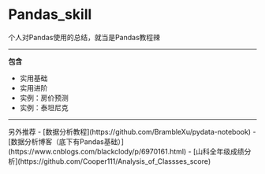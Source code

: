 # Pandas_skill
个人对Pandas使用的总结，就当是Pandas教程辣

<hr/>

**包含**
- 实用基础
- 实用进阶
- 实例：房价预测
- 实例：泰坦尼克


<hr/>
另外推荐
- [数据分析教程](https://github.com/BrambleXu/pydata-notebook)
- [数据分析博客（底下有Pandas基础）](https://www.cnblogs.com/blackclody/p/6970161.html)
- [山科全年级成绩分析](https://github.com/Cooper111/Analysis_of_Classses_score)

